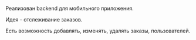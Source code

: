 Реализован backend для мобильного приложения.

Идея - отслеживание заказов.

Есть возможность добавлять, изменять, удалять заказы, пользователей.
